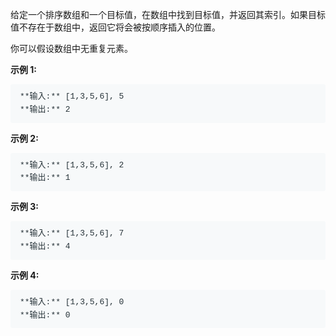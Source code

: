 给定一个排序数组和一个目标值，在数组中找到目标值，并返回其索引。如果目标值不存在于数组中，返回它将会被按顺序插入的位置。

你可以假设数组中无重复元素。

**示例 1:**

<pre style="box-sizing: border-box; font-family: SFMono-Regular, Consolas, &quot;Liberation Mono&quot;, Menlo, Courier, monospace; font-size: 13px; margin-top: 0px; margin-bottom: 1em; overflow: auto; background: rgb(247, 249, 250); padding: 10px 15px; color: rgb(38, 50, 56); line-height: 1.6; border-radius: 3px; white-space: pre-wrap; font-style: normal; font-variant-ligatures: normal; font-variant-caps: normal; font-weight: 400; letter-spacing: normal; orphans: 2; text-align: start; text-indent: 0px; text-transform: none; widows: 2; word-spacing: 0px; -webkit-text-stroke-width: 0px; text-decoration-style: initial; text-decoration-color: initial;">**输入:** [1,3,5,6], 5
**输出:** 2
</pre>

**示例 2:**

<pre style="box-sizing: border-box; font-family: SFMono-Regular, Consolas, &quot;Liberation Mono&quot;, Menlo, Courier, monospace; font-size: 13px; margin-top: 0px; margin-bottom: 1em; overflow: auto; background: rgb(247, 249, 250); padding: 10px 15px; color: rgb(38, 50, 56); line-height: 1.6; border-radius: 3px; white-space: pre-wrap; font-style: normal; font-variant-ligatures: normal; font-variant-caps: normal; font-weight: 400; letter-spacing: normal; orphans: 2; text-align: start; text-indent: 0px; text-transform: none; widows: 2; word-spacing: 0px; -webkit-text-stroke-width: 0px; text-decoration-style: initial; text-decoration-color: initial;">**输入:** [1,3,5,6], 2
**输出:** 1
</pre>

**示例 3:**

<pre style="box-sizing: border-box; font-family: SFMono-Regular, Consolas, &quot;Liberation Mono&quot;, Menlo, Courier, monospace; font-size: 13px; margin-top: 0px; margin-bottom: 1em; overflow: auto; background: rgb(247, 249, 250); padding: 10px 15px; color: rgb(38, 50, 56); line-height: 1.6; border-radius: 3px; white-space: pre-wrap; font-style: normal; font-variant-ligatures: normal; font-variant-caps: normal; font-weight: 400; letter-spacing: normal; orphans: 2; text-align: start; text-indent: 0px; text-transform: none; widows: 2; word-spacing: 0px; -webkit-text-stroke-width: 0px; text-decoration-style: initial; text-decoration-color: initial;">**输入:** [1,3,5,6], 7
**输出:** 4
</pre>

**示例 4:**

<pre style="box-sizing: border-box; font-family: SFMono-Regular, Consolas, &quot;Liberation Mono&quot;, Menlo, Courier, monospace; font-size: 13px; margin-top: 0px; margin-bottom: 1em; overflow: auto; background: rgb(247, 249, 250); padding: 10px 15px; color: rgb(38, 50, 56); line-height: 1.6; border-radius: 3px; white-space: pre-wrap; font-style: normal; font-variant-ligatures: normal; font-variant-caps: normal; font-weight: 400; letter-spacing: normal; orphans: 2; text-align: start; text-indent: 0px; text-transform: none; widows: 2; word-spacing: 0px; -webkit-text-stroke-width: 0px; text-decoration-style: initial; text-decoration-color: initial;">**输入:** [1,3,5,6], 0
**输出:** 0</pre>